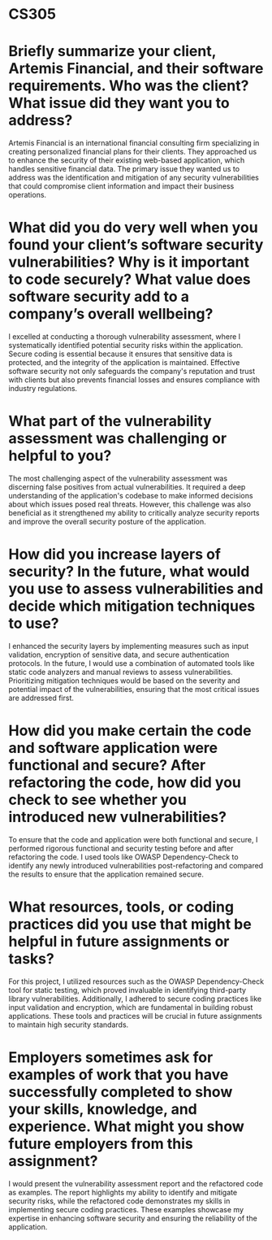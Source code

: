 # CS305
# Briefly summarize your client, Artemis Financial, and their software requirements. Who was the client? What issue did they want you to address?
Artemis Financial is an international financial consulting firm specializing in creating personalized financial plans for their clients. They approached us to enhance the security of their existing web-based application, which handles sensitive financial data. The primary issue they wanted us to address was the identification and mitigation of any security vulnerabilities that could compromise client information and impact their business operations.

# What did you do very well when you found your client’s software security vulnerabilities? Why is it important to code securely? What value does software security add to a company’s overall wellbeing?
I excelled at conducting a thorough vulnerability assessment, where I systematically identified potential security risks within the application. Secure coding is essential because it ensures that sensitive data is protected, and the integrity of the application is maintained. Effective software security not only safeguards the company's reputation and trust with clients but also prevents financial losses and ensures compliance with industry regulations.

# What part of the vulnerability assessment was challenging or helpful to you?
The most challenging aspect of the vulnerability assessment was discerning false positives from actual vulnerabilities. It required a deep understanding of the application's codebase to make informed decisions about which issues posed real threats. However, this challenge was also beneficial as it strengthened my ability to critically analyze security reports and improve the overall security posture of the application.

# How did you increase layers of security? In the future, what would you use to assess vulnerabilities and decide which mitigation techniques to use?
I enhanced the security layers by implementing measures such as input validation, encryption of sensitive data, and secure authentication protocols. In the future, I would use a combination of automated tools like static code analyzers and manual reviews to assess vulnerabilities. Prioritizing mitigation techniques would be based on the severity and potential impact of the vulnerabilities, ensuring that the most critical issues are addressed first.

# How did you make certain the code and software application were functional and secure? After refactoring the code, how did you check to see whether you introduced new vulnerabilities?
To ensure that the code and application were both functional and secure, I performed rigorous functional and security testing before and after refactoring the code. I used tools like OWASP Dependency-Check to identify any newly introduced vulnerabilities post-refactoring and compared the results to ensure that the application remained secure.

# What resources, tools, or coding practices did you use that might be helpful in future assignments or tasks?
For this project, I utilized resources such as the OWASP Dependency-Check tool for static testing, which proved invaluable in identifying third-party library vulnerabilities. Additionally, I adhered to secure coding practices like input validation and encryption, which are fundamental in building robust applications. These tools and practices will be crucial in future assignments to maintain high security standards.

# Employers sometimes ask for examples of work that you have successfully completed to show your skills, knowledge, and experience. What might you show future employers from this assignment?
I would present the vulnerability assessment report and the refactored code as examples. The report highlights my ability to identify and mitigate security risks, while the refactored code demonstrates my skills in implementing secure coding practices. These examples showcase my expertise in enhancing software security and ensuring the reliability of the application.
